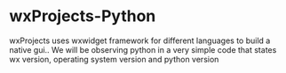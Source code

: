 # wxProjects-Python
wxProjects uses wxwidget framework for different languages to build a native gui.. We will be observing python in a very simple code that states wx version, operating system version and python version
